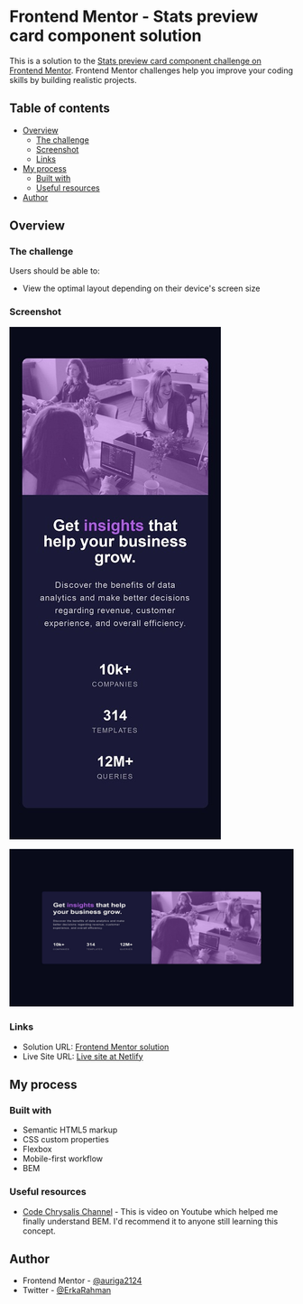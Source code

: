 # Frontend Mentor - Stats preview card component solution

This is a solution to the [Stats preview card component challenge on Frontend Mentor](https://www.frontendmentor.io/challenges/stats-preview-card-component-8JqbgoU62). Frontend Mentor challenges help you improve your coding skills by building realistic projects. 

## Table of contents

- [Overview](#overview)
  - [The challenge](#the-challenge)
  - [Screenshot](#screenshot)
  - [Links](#links)
- [My process](#my-process)
  - [Built with](#built-with)
  - [Useful resources](#useful-resources)
- [Author](#author)

## Overview

### The challenge

Users should be able to:

- View the optimal layout depending on their device's screen size

### Screenshot

![](./screenshot/mobile-screenshot.jpg)

![](./screenshot/desktop-screenshot.jpg)

### Links

- Solution URL: [Frontend Mentor solution](https://www.frontendmentor.io/solutions/stats-preview-card-component-f2F5gTtdsa)
- Live Site URL: [Live site at Netlify](https://auriga-stats-preview-card.netlify.app/)

## My process

### Built with

- Semantic HTML5 markup
- CSS custom properties
- Flexbox
- Mobile-first workflow
- BEM

### Useful resources

- [Code Chrysalis Channel](https://www.youtube.com/watch?v=mVY-droiaoA&t=196s) - This is video on Youtube which helped me finally understand BEM. I'd recommend it to anyone still learning this concept.

## Author

- Frontend Mentor - [@auriga2124](https://www.frontendmentor.io/profile/auriga2124)
- Twitter - [@ErkaRahman](https://twitter.com/ErkaRahman)
